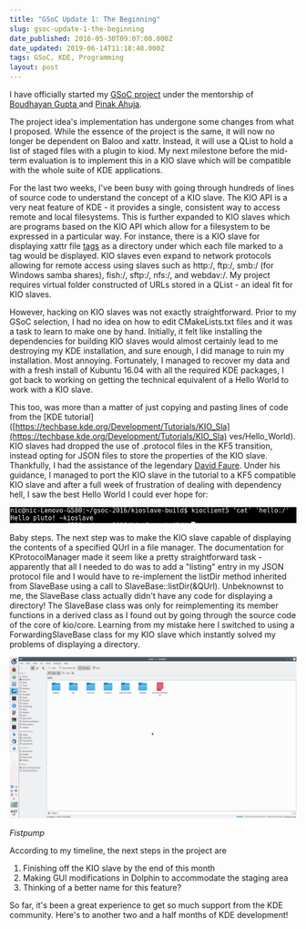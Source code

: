 ```yaml
---
title: "GSoC Update 1: The Beginning"
slug: gsoc-update-1-the-beginning
date_published: 2016-05-30T09:07:00.000Z
date_updated: 2019-06-14T11:18:48.000Z
tags: GSoC, KDE, Programming
layout: post
---
```


I have officially started my [GSoC project](https://summerofcode.withgoogle.com/projects/#5979393230897152) under the mentorship of [Boudhayan Gupta ](https://blog.baloneygeek.com/)and [Pinak Ahuja](http://blog.pinak.me/).

The project idea\'s implementation has undergone some changes from what I proposed. While the essence of the project is the same, it will now no longer be dependent on Baloo and xattr. Instead, it will use a QList to hold a list of staged files with a plugin to kiod. My next milestone before the mid-term evaluation is to implement this in a KIO slave which will be compatible with the whole suite of KDE applications.

For the last two weeks, I\'ve been busy with going through hundreds of lines of source code to understand the concept of a KIO slave. The KIO API is a very neat feature of KDE - it provides a single, consistent way to access remote and local filesystems. This is further expanded to KIO slaves which are programs based on the KIO API which allow for a filesystem to be expressed in a particular way. For instance, there is a KIO slave for displaying xattr file [tags](http://vhanda.in/blog/2014/07/tagging-your-files/) as a directory under which each file marked to a tag would be displayed. KIO slaves even expand to network protocols allowing for remote access using slaves such as http:/, ftp:/, smb:/ (for Windows samba shares), fish:/, sftp:/, nfs:/, and webdav:/. My project requires virtual folder constructed of URLs stored in a QList - an ideal fit for KIO slaves.

However, hacking on KIO slaves was not exactly straightforward. Prior to my GSoC selection, I had no idea on how to edit CMakeLists.txt files and it was a task to learn to make one by hand. Initially, it felt like installing the dependencies for building KIO slaves would almost certainly lead to me destroying my KDE installation, and sure enough, I did manage to ruin my installation. Most annoying. Fortunately, I managed to recover my data and with a fresh install of Kubuntu 16.04 with all the required KDE packages, I got back to working on getting the technical equivalent of a Hello World to work with a KIO slave.

This too, was more than a matter of just copying and pasting lines of code from the [KDE tutorial]([https://techbase.kde.org/Development/Tutorials/KIO_Sla](https://techbase.kde.org/Development/Tutorials/KIO_Sla) ves/Hello_World). KIO slaves had dropped the use of .protocol files in the KF5 transition, instead opting for JSON files to store the properties of the KIO slave. Thankfully, I had the assistance of the legendary [David Faure](https://behindkde.org/david-faure-2). Under his guidance, I managed to port the KIO slave in the tutorial to a KF5 compatible KIO slave and after a full week of frustration of dealing with dependency hell, I saw the best Hello World I could ever hope for:

![kioslave](/content/images/2018/08/kioslave.png)

Baby steps. The next step was to make the KIO slave capable of displaying the contents of a specified QUrl in a file manager. The documentation for KProtocolManager made it seem like a pretty straightforward task - apparently that all I needed to do was to add a "listing" entry in my JSON protocol file and I would have to re-implement the listDir method inherited from SlaveBase using a call to SlaveBase::listDir(&QUrl). Unbeknownst to me, the SlaveBase class actually didn\'t have any code for displaying a directory! The SlaveBase class was only for reimplementing its member functions in a derived class as I found out by going through the source code of the core of kio/core. Learning from my mistake here I switched to using a ForwardingSlaveBase class for my KIO slave which instantly solved my problems of displaying a directory.

![helloslave](/content/images/2018/08/helloslave.png)

*Fistpump*

According to my timeline, the next steps in the project are

1. Finishing off the KIO slave by the end of this month
2. Making GUI modifications in Dolphin to accommodate the staging area
3. Thinking of a better name for this feature?

So far, it\'s been a great experience to get so much support from the KDE community. Here\'s to another two and a half months of KDE development!
